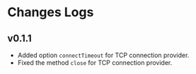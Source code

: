 # Changes Logs

## v0.1.1

- Added option `connectTimeout` for TCP connection provider.
- Fixed the method `close` for TCP connection provider.